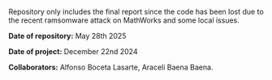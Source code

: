 Repository only includes the  final report since the code has been lost due to the recent ramsomware attack on MathWorks and some local issues.


**Date of repository:** May 28th 2025

**Date of project:** December 22nd 2024

**Collaborators:** Alfonso Boceta Lasarte, Araceli Baena Baena.
